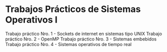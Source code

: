 # Trabajos Prácticos de Sistemas Operativos I

   Trabajo práctico Nro. 1 - Sockets de internet en sistemas tipo UNIX
   Trabajo práctico Nro. 2 - OpenMP
   Trabajo práctico Nro. 3 - Sistemas embebidos
   Trabajo práctico Nro. 4 - Sistemas operativos de tiempo real
